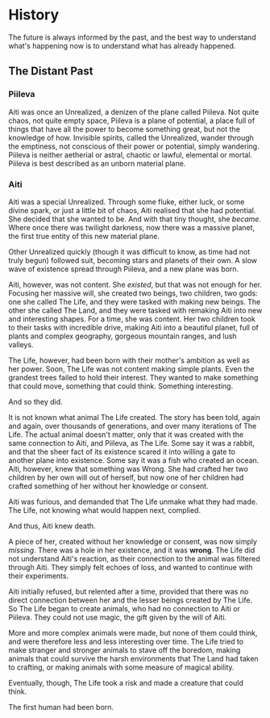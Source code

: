 # History

The future is always informed by the past, and the best way to understand what's happening now is to understand what has already happened. 

## The Distant Past

### Piileva

Aiti was once an Unrealized, a denizen of the plane called Piileva. Not quite chaos, not quite empty space, Piileva is a plane of potential, a place full of things that have all the power to become something great, but not the knowledge of how. Invisible spirits, called the Unrealized, wander through the emptiness, not conscious of their power or potential, simply wandering. Piileva is neither aetherial or astral, chaotic or lawful, elemental or mortal. Piileva is best described as an unborn material plane.

### Aiti

Aiti was a special Unrealized. Through some fluke, either luck, or some divine spark, or just a little bit of chaos, Aiti realised that she had potential. She decided that she wanted to be. And with that tiny thought, she _became_. Where once there was twilight darkness, now there was a massive planet, the first true entity of this new material plane. 

Other Unrealized quickly (though it was difficult to know, as time had not truly begun) followed suit, becoming stars and planets of their own. A slow wave of existence spread through Piileva, and a new plane was born.

Aiti, however, was not content. She _existed_, but that was not enough for her. Focusing her massive will, she created two beings, two children, two gods: one she called The Life, and they were tasked with making new beings. The other she called The Land, and they were tasked with remaking Aiti into new and interesting shapes. For a time, she was content. Her two children took to their tasks with incredible drive, making Aiti into a beautiful planet, full of plants and complex geography, gorgeous mountain ranges, and lush valleys. 

The Life, however, had been born with their mother's ambition as well as her power. Soon, The Life was not content making simple plants. Even the grandest trees failed to hold their interest. They wanted to make something that could move, something that could think. Something interesting.

And so they did.

It is not known what animal The Life created. The story has been told, again and again, over thousands of generations, and over many iterations of The Life. The actual animal doesn't matter, only that it was created with the same connection to Aiti, and Piileva, as The Life. Some say it was a rabbit, and that the sheer fact of its existence scared it into willing a gate to another plane into existence. Some say it was a fish who created an ocean. Aiti, however, knew that something was Wrong. She had crafted her two children by her own will out of herself, but now one of her children had crafted something of her without her knowledge or consent.

Aiti was furious, and demanded that The Life unmake what they had made. The Life, not knowing what would happen next, complied.

And thus, Aiti knew death.

A piece of her, created without her knowledge or consent, was now simply _missing_. There was a hole in her existence, and it was **wrong**. The Life did not understand Aiti's reaction, as their connection to the animal was filtered through Aiti. They simply felt echoes of loss, and wanted to continue with their experiments.

Aiti initially refused, but relented after a time, provided that there was no direct connection between her and the lesser beings created by The Life. So The Life began to create animals, who had no connection to Aiti or Piileva. They could not use magic, the gift given by the will of Aiti. 

More and more complex animals were made, but none of them could think, and were therefore less and less interesting over time. The Life tried to make stranger and stronger animals to stave off the boredom, making animals that could survive the harsh environments that The Land had taken to crafting, or making animals with some measure of magical ability.

Eventually, though, The Life took a risk and made a creature that could think.

The first human had been born.